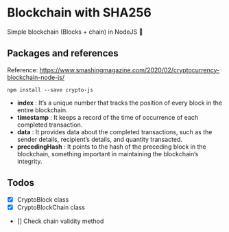 # Blockchain with SHA256
Simple blockchain (Blocks + chain) in NodeJS :clap:

## Packages and references
Reference: https://www.smashingmagazine.com/2020/02/cryptocurrency-blockchain-node-js/

```
npm install --save crypto-js
```

- **index**	        :   It’s a unique number that tracks the position of every block in the entire blockchain.
- **timestamp**	    :   It keeps a record of the time of occurrence of each completed transaction.
- **data**	        :   It provides data about the completed transactions, such as the sender details, recipient’s details, and quantity transacted.
- **precedingHash**	:   It points to the hash of the preceding block in the blockchain, something important in maintaining the blockchain’s integrity.

## Todos
- [x] CryptoBlock class
- [x] CryptoBlockChain class
- [] Check chain validity method